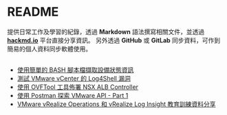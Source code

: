 # README

提供日常工作及學習的紀錄，透過 **Markdown** 語法撰寫相關文件，並透過 [**hackmd.io**](https://hackmd.io/) 平台直接分享資訊。
另外透過 **GitHub** 或 **GitLab** 同步資料，可作到簡易的個人資料同步軟體使用。

## 
- [使用簡單的 BASH 腳本檔擷取設備狀態資訊](https://hackmd.io/@farmer87/bash_get_switch_info)
- [測試 VMware vCenter 的 Log4Shell 漏洞](https://hackmd.io/@farmer87/log4shell_poc)
- [使用 OVFTool 工具佈署 NSX ALB Controller](https://hackmd.io/@farmer87/deploy_alb)
- [使用 Postman 探索 VMware API - Part 1](https://hackmd.io/@farmer87/postman_vsphere_01)
- [VMware vRealize Operations 和 vRealize Log Insight 教育訓練資料分享](https://gitlab.com/farmer871/vrops)

##
